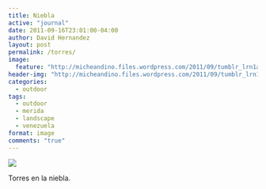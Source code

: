 ```yaml
---
title: Niebla
active: "journal"
date: 2011-09-16T23:01:00-04:00
author: David Hernandez
layout: post
permalink: /torres/
image:
  feature: "http://micheandino.files.wordpress.com/2011/09/tumblr_lrn1al0dn11qa1qgjo1_1280.jpg"
header-img: "http://micheandino.files.wordpress.com/2011/09/tumblr_lrn1al0dn11qa1qgjo1_1280.jpg"
categories:
  - outdoor
tags:
  - outdoor
  - merida
  - landscape
  - venezuela
format: image
comments: "true"
---
```

<a href="http://micheandino.files.wordpress.com/2011/09/tumblr_lrn1al0dn11qa1qgjo1_1280.jpg" class="popup"  title="Torres" data-caption="© 2011 by David Hernández"><img src="http://micheandino.files.wordpress.com/2011/09/tumblr_lrn1al0dn11qa1qgjo1_1280.jpg"></a>

Torres en la niebla.

